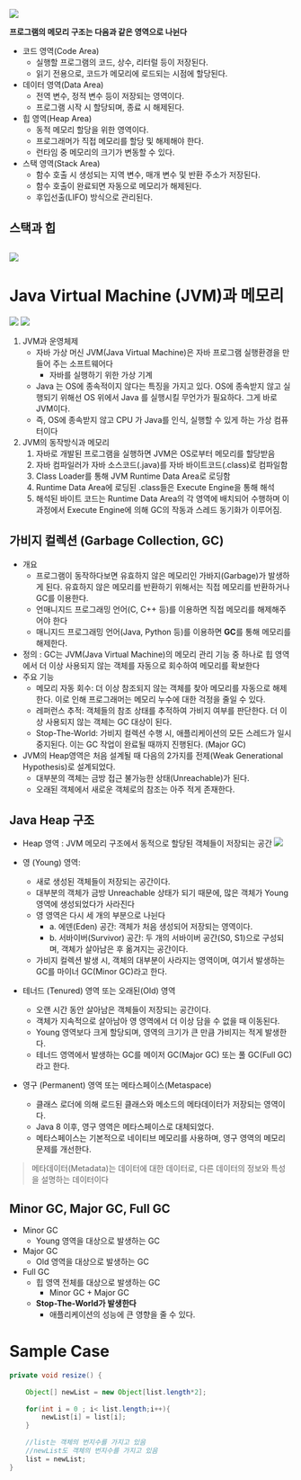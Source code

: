 
![](https://i.imgur.com/HvlGH1o.png)


**프로그램의 메모리 구조는 다음과 같은 영역으로 나뉜다**
- 코드 영역(Code Area)
    - 실행할 프로그램의 코드, 상수, 리터럴 등이 저장된다.
    - 읽기 전용으로, 코드가 메모리에 로드되는 시점에 할당된다.
- 데이터 영역(Data Area)
    - 전역 변수, 정적 변수 등이 저장되는 영역이다.
    - 프로그램 시작 시 할당되며, 종료 시 해제된다.
- 힙 영역(Heap Area)
    - 동적 메모리 할당을 위한 영역이다.
    - 프로그래머가 직접 메모리를 할당 및 해제해야 한다.
    - 런타임 중 메모리의 크기가 변동할 수 있다.
- 스택 영역(Stack Area)
    - 함수 호출 시 생성되는 지역 변수, 매개 변수 및 반환 주소가 저장된다.
    - 함수 호출이 완료되면 자동으로 메모리가 해제된다.
    - 후입선출(LIFO) 방식으로 관리된다.

## 스택과 힙

![](https://i.imgur.com/4hZCrrd.png)
---
# Java Virtual Machine (JVM)과 메모리
![](https://i.imgur.com/Ow6F8w4.png)
![](https://i.imgur.com/6XsU5uO.png)
1. JVM과 운영체제
    - 자바 가상 머신 JVM(Java Virtual Machine)은 자바 프로그램 실행환경을 만들어 주는 소프트웨어다
        - 자바를 실행하기 위한 가상 기계
    - Java 는 OS에 종속적이지 않다는 특징을 가지고 있다. OS에 종속받지 않고 실행되기 위해선 OS 위에서 Java 를 실행시킬 무언가가 필요하다. 그게 바로 JVM이다.
    - 즉, OS에 종속받지 않고 CPU 가 Java를 인식, 실행할 수 있게 하는 가상 컴퓨터이다
2. JVM의 동작방식과 메모리
    1. 자바로 개발된 프로그램을 실행하면 JVM은 OS로부터 메모리를 할당받음
    2. 자바 컴파일러가 자바 소스코드(.java)를 자바 바이트코드(.class)로 컴파일함
    3. Class Loader를 통해 JVM Runtime Data Area로 로딩함
    4. Runtime Data Area에 로딩된 .class들은 Execute Engine을 통해 해석
    5. 해석된 바이트 코드는 Runtime Data Area의 각 영역에 배치되어 수행하며 이 과정에서 Execute Engine에 의해 GC의 작동과 스레드 동기화가 이루어짐. 

## 가비지 컬렉션 (Garbage Collection, GC)
- 개요
    - 프로그램이 동작하다보면 유효하지 않은 메모리인 가바지(Garbage)가 발생하게 된다. 유효하지 않은 메모리를 반환하기 위해서는 직접 메모리를 반환하거나 GC를 이용한다.
    - 언매니지드 프로그래밍 언어(C, C++ 등)를 이용하면 직접 메모리를 해제해주어야 한다
    - 매니지드 프로그래밍 언어(Java, Python 등)를 이용하면 **GC**를 통해 메모리를 해제한다.
- 정의 : GC는 JVM(Java Virtual Machine)의 메모리 관리 기능 중 하나로 힙 영역에서 더 이상 사용되지 않는 객체를 자동으로 회수하여 메모리를 확보한다
- 주요 기능
    - 메모리 자동 회수: 더 이상 참조되지 않는 객체를 찾아 메모리를 자동으로 해제한다. 이로 인해 프로그래머는 메모리 누수에 대한 걱정을 줄일 수 있다.
    - 레퍼런스 추적: 객체들의 참조 상태를 추적하여 가비지 여부를 판단한다. 더 이상 사용되지 않는 객체는 GC 대상이 된다.
    - Stop-The-World: 가비지 컬렉션 수행 시, 애플리케이션의 모든 스레드가 일시 중지된다. 이는 GC 작업이 완료될 때까지 진행된다. (Major GC)
- JVM의 Heap영역은 처음 설계될 때 다음의 2가지를 전제(Weak Generational Hypothesis)로 설계되었다.
    - 대부분의 객체는 금방 접근 불가능한 상태(Unreachable)가 된다.
    - 오래된 객체에서 새로운 객체로의 참조는 아주 적게 존재한다.

## Java Heap 구조

- Heap 영역 : JVM 메모리 구조에서 동적으로 할당된 객체들이 저장되는 공간
![](https://i.imgur.com/h6hgP31.png)

- 영 (Young) 영역:
    - 새로 생성된 객체들이 저장되는 공간이다.
    - 대부분의 객체가 금방 Unreachable 상태가 되기 때문에, 많은 객체가 Young 영역에 생성되었다가 사라진다
    - 영 영역은 다시 세 개의 부분으로 나뉜다
        - a. 에덴(Eden) 공간: 객체가 처음 생성되어 저장되는 영역이다.
        - b. 서바이버(Survivor) 공간: 두 개의 서바이버 공간(S0, S1)으로 구성되며, 객체가 살아남은 후 옮겨지는 공간이다.
    - 가비지 컬렉션 발생 시, 객체의 대부분이 사라지는 영역이며, 여기서 발생하는 GC를 마이너 GC(Minor GC)라고 한다.

- 테너드 (Tenured) 영역 또는 오래된(Old) 영역
    - 오랜 시간 동안 살아남은 객체들이 저장되는 공간이다.
    - 객체가 지속적으로 살아남아 영 영역에서 더 이상 담을 수 없을 때 이동된다.
    - Young 영역보다 크게 할당되며, 영역의 크기가 큰 만큼 가비지는 적게 발생한다.
    - 테너드 영역에서 발생하는 GC를 메이저 GC(Major GC) 또는 풀 GC(Full GC)라고 한다.

- 영구 (Permanent) 영역 또는 메타스페이스(Metaspace)
    - 클래스 로더에 의해 로드된 클래스와 메소드의 메타데이터가 저장되는 영역이다.
    - Java 8 이후, 영구 영역은 메타스페이스로 대체되었다.
    - 메타스페이스는 기본적으로 네이티브 메모리를 사용하며, 영구 영역의 메모리 문제를 개선한다.

> 메타데이터(Metadata)는 데이터에 대한 데이터로, 다른 데이터의 정보와 특성을 설명하는 데이터이다

## Minor GC, Major GC, Full GC

- Minor GC
    - Young 영역을 대상으로 발생하는 GC
- Major GC
    - Old 영역을 대상으로 발생하는 GC
- Full GC
    - 힙 영역 전체를 대상으로 발생하는 GC
        - Minor GC + Major GC
    - **Stop-The-World가 발생한다**
        -  애플리케이션의 성능에 큰 영향을 줄 수 있다.


# Sample Case
```java
private void resize() {
    
    Object[] newList = new Object[list.length*2];
    
    for(int i = 0 ; i< list.length;i++){
        newList[i] = list[i];
    }
    
    //list는 객체의 번지수를 가지고 있음
    //newList도 객체의 번지수를 가지고 있음
    list = newList;
}
```